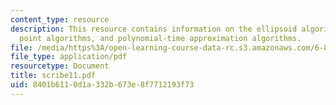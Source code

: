 ```yaml
---
content_type: resource
description: This resource contains information on the ellipsoid algorithm, interior
  point algorithms, and polynomial-time approximation algorithms.
file: /media/https%3A/open-learning-course-data-rc.s3.amazonaws.com/6-854j-advanced-algorithms-fall-2005/8401b6110d1a332b673e8f7712193f73_scribe11.pdf
file_type: application/pdf
resourcetype: Document
title: scribe11.pdf
uid: 8401b611-0d1a-332b-673e-8f7712193f73
---
```

